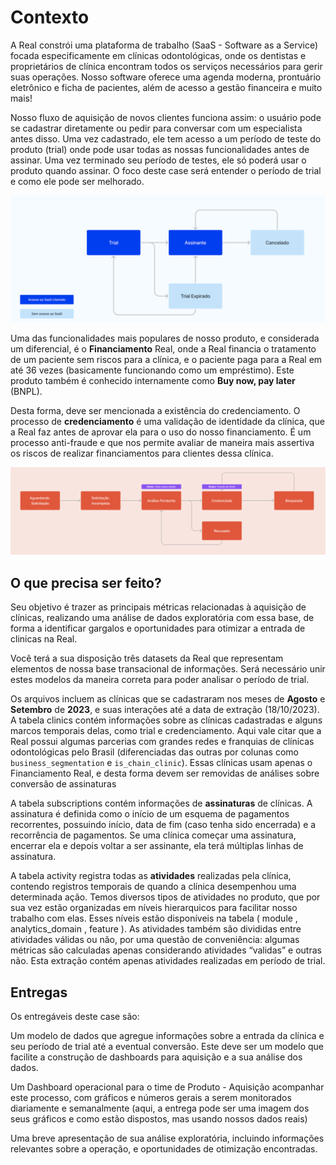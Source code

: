 # **Contexto**

A Real constrói uma plataforma de trabalho (SaaS - Software as a Service) focada especificamente em clínicas odontológicas, onde os dentistas e proprietários de clínica encontram todos os serviços necessários para gerir suas operações. Nosso software oferece uma agenda moderna, prontuário eletrônico e ficha de pacientes, além de acesso a gestão financeira e muito mais!

Nosso fluxo de aquisição de novos clientes funciona assim:  o usuário pode se cadastrar diretamente ou pedir para conversar com um especialista antes disso. Uma vez cadastrado, ele tem acesso a um período de teste do produto (trial) onde pode usar todas as nossas funcionalidades antes de assinar. Uma vez terminado seu período de testes, ele só poderá usar o produto quando assinar. O foco deste case será entender o período de trial e como ele pode ser melhorado.

![alt text](<../imgs/Screen Shot 2023-11-13 at 11.37.14.png>)

Uma das funcionalidades mais populares de nosso produto, e considerada um diferencial, é o **Financiamento** Real, onde a Real financia o tratamento de um paciente sem riscos para a clínica, e o paciente paga para a Real em até 36 vezes (basicamente funcionando como um empréstimo). Este produto também é conhecido internamente como **Buy now, pay later** (BNPL).

Desta forma, deve ser mencionada a existência do credenciamento. O processo de **credenciamento** é uma validação de identidade da clínica, que a Real faz antes de aprovar ela para o uso do nosso financiamento. É um processo anti-fraude e que nos permite avaliar de maneira mais assertiva os riscos de realizar financiamentos para clientes dessa clínica.

![alt text](<../imgs/Screen Shot 2023-11-13 at 11.37.29.png>)

## **O que precisa ser feito?**
Seu objetivo é trazer as principais métricas relacionadas à aquisição de clínicas, realizando uma análise de dados exploratória com essa base, de forma a identificar gargalos e oportunidades para otimizar a entrada de clinicas na Real.

Você terá a sua disposição três datasets da Real que representam elementos de nossa base transacional de informações. Será necessário unir estes modelos da maneira correta para poder analisar o período de trial.

Os arquivos incluem as clínicas que se cadastraram nos meses de **Agosto** e **Setembro** de **2023**, e suas interações até a data de extração (18/10/2023). A tabela clinics contém informações sobre as clínicas cadastradas e alguns marcos temporais delas, como trial e credenciamento. Aqui vale citar que a Real possui algumas parcerias com grandes redes e franquias de clínicas odontológicas pelo Brasil (diferenciadas das outras por colunas como `business_segmentation` e `is_chain_clinic`). Essas clínicas usam apenas o Financiamento Real, e desta forma devem ser removidas de análises sobre conversão de assinaturas

A tabela subscriptions contém informações de **assinaturas** de clínicas. A assinatura é definida como o início de um esquema de pagamentos recorrentes, possuindo início, data de fim (caso tenha sido encerrada) e a recorrência de pagamentos. Se uma clínica começar uma assinatura, encerrar ela e depois voltar a ser assinante, ela terá múltiplas linhas de assinatura.

A tabela activity registra todas as **atividades** realizadas pela clínica, contendo registros temporais de quando a clínica desempenhou uma determinada ação. Temos diversos tipos de atividades no produto, que por sua vez estão organizadas em níveis hierarquicos para facilitar nosso trabalho com elas. Esses níveis estão disponíveis na tabela ( module , analytics_domain , feature ). As atividades também são divididas entre atividades válidas ou não, por uma questão de conveniência: algumas métricas são calculadas apenas considerando atividades “validas” e outras não. Esta extração contém apenas atividades realizadas em período de trial.

## **Entregas**
Os entregáveis deste case são:

Um modelo de dados que agregue informações sobre a entrada da clínica e seu período de trial até a eventual conversão. Este deve ser um modelo que facilite a construção de dashboards para aquisição e a sua análise dos dados.

Um Dashboard operacional para o time de Produto - Aquisição acompanhar este processo, com gráficos e números gerais a serem monitorados diariamente e semanalmente (aqui, a entrega pode ser uma imagem dos seus gráficos e como estão dispostos, mas usando nossos dados reais)

Uma breve apresentação de sua análise exploratória, incluindo informações relevantes sobre a operação, e oportunidades de otimização encontradas.
